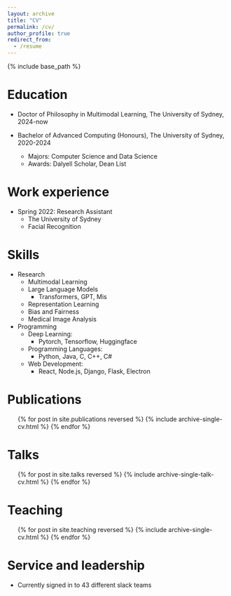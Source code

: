 ```yaml
---
layout: archive
title: "CV"
permalink: /cv/
author_profile: true
redirect_from:
  - /resume
---
```


{% include base_path %}

Education
======
* Doctor of Philosophy in Multimodal Learning, The University of Sydney, 2024-now

* Bachelor of Advanced Computing (Honours), The University of Sydney, 2020-2024
  * Majors: Computer Science and Data Science
  * Awards: Dalyell Scholar, Dean List

Work experience
======
* Spring 2022: Research Assistant
  * The University of Sydney
  * Facial Recognition
  
Skills
======
* Research
  * Multimodal Learning
  * Large Language Models
	* Transformers, GPT, Mis
  * Representation Learning
  * Bias and Fairness
  * Medical Image Analysis
* Programming
  * Deep Learning:
    * Pytorch, Tensorflow, Huggingface
  * Programming Languages:
    * Python, Java, C, C++, C#
  * Web Development:
	* React, Node.js, Django, Flask, Electron

Publications
======
  <ul>{% for post in site.publications reversed %}
    {% include archive-single-cv.html %}
  {% endfor %}</ul>
  
Talks
======
  <ul>{% for post in site.talks reversed %}
    {% include archive-single-talk-cv.html  %}
  {% endfor %}</ul>
  
Teaching
======
  <ul>{% for post in site.teaching reversed %}
    {% include archive-single-cv.html %}
  {% endfor %}</ul>
  
Service and leadership
======
* Currently signed in to 43 different slack teams

